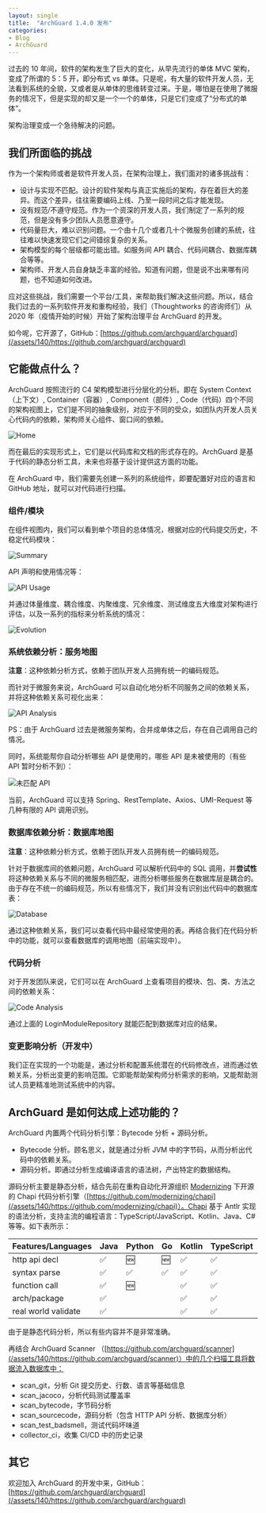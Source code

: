 ```yaml
---
layout: single
title:  "ArchGuard 1.4.0 发布"
categories:
- Blog
- ArchGuard
---
```


过去的 10 年间，软件的架构发生了巨大的变化，从早先流行的单体 MVC 架构，变成了所谓的 5：5 开，即分布式 vs 单体。只是呢，有大量的软件开发人员，无法看到系统的全貌，又或者是从单体的思维转变过来。于是，哪怕是在使用了微服务的情况下，但是实现的却又是一个一个的单体，只是它们变成了“分布式的单体”。

架构治理变成一个急待解决的问题。

## 我们所面临的挑战

作为一个架构师或者是软件开发人员，在架构治理上，我们面对的诸多挑战有：

- 设计与实现不匹配。设计的软件架构与真正实施后的架构，存在着巨大的差异。而这个差异，往往需要编码上线、乃至一段时间之后才能发现。
- 没有规范/不遵守规范。作为一个资深的开发人员，我们制定了一系列的规范，但是没有多少团队人员愿意遵守。
- 代码量巨大，难以识别问题。一个由十几个或者几十个微服务创建的系统，往往难以快速发现它们之间错综复杂的关系。
- 架构模型的每个层级都可能出错。如服务间 API 耦合、代码间耦合、数据库耦合等等。
- 架构师、开发人员自身缺乏丰富的经验。知道有问题，但是说不出来哪有问题，也不知道如何改进。

应对这些挑战，我们需要一个平台/工具，来帮助我们解决这些问题。所以，结合我们过去的一系列软件开发和重构经验，我们（Thoughtworks 的咨询师们）从 2020 年（疫情开始的时候）开始了架构治理平台 ArchGuard 的开发。

如今呢，它开源了，GitHub：[https://github.com/archguard/archguard](/assets/140/https://github.com/archguard/archguard)

## 它能做点什么？

ArchGuard 按照流行的 C4 架构模型进行分层化的分析。即在 System Context（上下文）, Container（容器）, Component（部件）, Code（代码）四个不同的架构视图上，它们是不同的抽象级别，对应于不同的受众，如团队内开发人员关心代码内的依赖，架构师关心组件、窗口间的依赖。

![Home](/assets/140/home.png)

而在最后的实现形式上，它们是以代码库和文档的形式存在的。ArchGuard 是基于代码的静态分析工具，未来也将基于设计提供这方面的功能。

在 ArchGuard 中，我们需要先创建一系列的系统组件，即要配置好对应的语言和 GitHub 地址，就可以对代码进行扫描。

### 组件/模块

在组件视图内，我们可以看到单个项目的总体情况，根据对应的代码提交历史，不稳定代码模块：

![Summary](/assets/140/summary.png)

API 声明和使用情况等：

![API Usage](/assets/140/api-usage.png)

并通过体量维度、耦合维度、内聚维度、冗余维度、测试维度五大维度对架构进行评估，以及一系列的指标来分析系统的情况：

![Evolution](/assets/140/evoluation.png)

### 系统依赖分析：服务地图

**注意**：这种依赖分析方式，依赖于团队开发人员拥有统一的编码规范。

而针对于微服务来说，ArchGuard 可以自动化地分析不同服务之间的依赖关系，并将这种依赖关系可视化出来：

![API Analysis](/assets/140/http-api-analysis.png)

PS：由于 ArchGuard 过去是微服务架构，合并成单体之后，存在自己调用自己的情况。

同时，系统能帮你自动分析哪些 API 是使用的，哪些 API 是未被使用的（有些 API 暂时分析不到）：

![未匹配 API](/assets/140/umatch-api.png)

当前，ArchGuard 可以支持 Spring、RestTemplate、Axios、UMI-Request 等几种有限的 API 调用识别。

### 数据库依赖分析：数据库地图

**注意**：这种依赖分析方式，依赖于团队开发人员拥有统一的编码规范。

针对于数据库间的依赖问题，ArchGuard 可以解析代码中的 SQL 调用，并**尝试性**将这种依赖关系与不同的微服务相匹配，进而分析哪些服务在数据库层是耦合的。由于存在不统一的编码规范，所以有些情况下，我们并没有识别出代码中的数据库表：

![Database](/assets/140/database.png)

通过这种依赖关系，我们可以查看代码中最经常使用的表。再结合我们在代码分析中的功能，就可以查看数据库的调用地图（前端实现中）。

### 代码分析

对于开发团队来说，它们可以在 ArchGuard 上查看项目的模块、包、类、方法之间的依赖关系：

![Code Analysis](/assets/140/code-analysis.png)

通过上面的 LoginModuleRepository 就能匹配到数据库对应的结果。

### 变更影响分析（开发中）

我们正在实现的一个功能是，通过分析和配置系统潜在的代码修改点，进而通过依赖关系，分析出变更的影响范围。它即能帮助架构师分析需求的影响，又能帮助测试人员更精准地测试系统中的内容。

## ArchGuard 是如何达成上述功能的？

ArchGuard 内置两个代码分析引擎：Bytecode 分析 + 源码分析。

- Bytecode 分析。顾名思义，就是通过分析 JVM 中的字节码，从而分析出代码中的依赖关系。
- 源码分析。即通过分析生成编译语言的语法树，产出特定的数据结构。

源码分析主要是静态分析，结合先前在重构自动化开源组织 [Modernizing](/assets/140/https://github.com/modernizing) 下开源的 Chapi 代码分析引擎（[https://github.com/modernizing/chapi](/assets/140/https://github.com/modernizing/chapi)）。Chapi 基于 Antlr 实现的语法分析，支持主流的编程语言：TypeScript/JavaScript、Kotlin、Java、C# 等等。如下表所示：


| Features/Languages  | Java | Python | Go  | Kotlin | TypeScript | C   | C#  | Scala | C++ |
|---------------------|------|--------|-----|--------|------------|-----|-----|-------|-----|
| http api decl       | ✅    | 🆕     | 🆕  | ✅      | ✅          | 🆕  | 🆕  | 🆕    | 🆕  |
| syntax parse        | ✅    | ✅      | ✅   | ✅     | ✅          | 🆕  | 🆕  | ✅     | 🆕  |
| function call       | ✅    | 🆕     |     | ✅     | ✅          |     |     |       |     |
| arch/package        | ✅    |        |     |✅        | ✅          |     |     | ✅     |     |
| real world validate | ✅    |        |     | ✅       | ✅          |     |     |       |     |

由于是静态代码分析，所以有些内容并不是非常准确。

再结合 ArchGuard Scanner （[https://github.com/archguard/scanner](/assets/140/https://github.com/archguard/scanner)）中的几个扫描工具将数据流入数据库中：

- scan_git，分析 Git 提交历史、行数、语言等基础信息
- scan_jacoco，分析代码测试覆盖率
- scan_bytecode，字节码分析
- scan_sourcecode，源码分析（包含 HTTP API 分析、数据库分析）
- scan_test_badsmell，测试代码坏味道
- collector_ci，收集 CI/CD 中的历史记录

## 其它

欢迎加入 ArchGuard 的开发中来，GitHub：[https://github.com/archguard/archguard](/assets/140/https://github.com/archguard/archguard)
